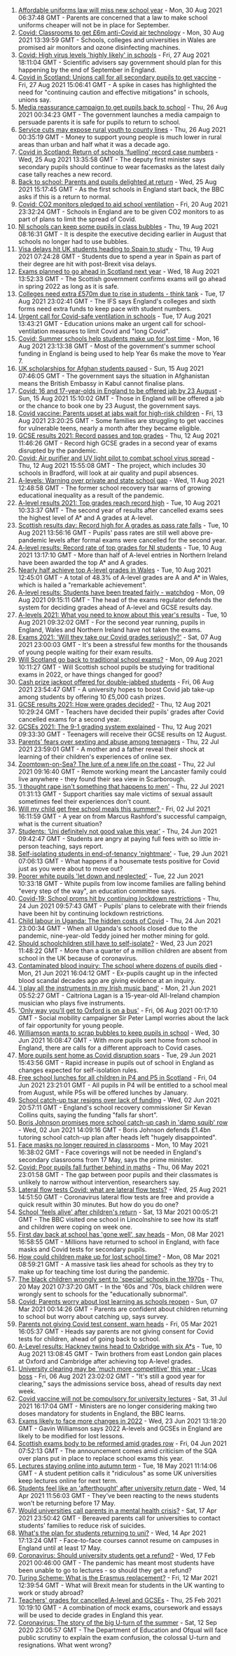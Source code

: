 1. [Affordable uniforms law will miss new school year](https://www.bbc.co.uk/news/business-58359541?at_medium=RSS&at_campaign=KARANGA) - Mon, 30 Aug 2021 06:37:48 GMT - Parents are concerned that a law to make school uniforms cheaper will not be in place for September.
2. [Covid: Classrooms to get £6m anti-Covid air technology](https://www.bbc.co.uk/news/uk-wales-58382889?at_medium=RSS&at_campaign=KARANGA) - Mon, 30 Aug 2021 13:39:59 GMT - Schools, colleges and universities in Wales are promised air monitors and ozone disinfecting machines.
3. [Covid: High virus levels 'highly likely' in schools](https://www.bbc.co.uk/news/health-58357021?at_medium=RSS&at_campaign=KARANGA) - Fri, 27 Aug 2021 18:11:04 GMT - Scientific advisers say government should plan for this happening by the end of September in England.
4. [Covid in Scotland: Unions call for all secondary pupils to get vaccine](https://www.bbc.co.uk/news/uk-scotland-58353058?at_medium=RSS&at_campaign=KARANGA) - Fri, 27 Aug 2021 15:06:41 GMT - A spike in cases has highlighted the need for "continuing caution and effective mitigations" in schools, unions say.
5. [Media reassurance campaign to get pupils back to school](https://www.bbc.co.uk/news/education-58334867?at_medium=RSS&at_campaign=KARANGA) - Thu, 26 Aug 2021 00:34:23 GMT - The government launches a media campaign to persuade parents it is safe for pupils to return to school.
6. [Service cuts may expose rural youth to county lines](https://www.bbc.co.uk/news/education-58312284?at_medium=RSS&at_campaign=KARANGA) - Thu, 26 Aug 2021 00:35:19 GMT - Money to support young people is much lower in rural areas than urban and half what it was a decade ago.
7. [Covid in Scotland: Return of schools 'fuelling' record case numbers](https://www.bbc.co.uk/news/uk-scotland-scotland-politics-58328945?at_medium=RSS&at_campaign=KARANGA) - Wed, 25 Aug 2021 13:35:58 GMT - The deputy first minister says secondary pupils should continue to wear facemasks as the latest daily case tally reaches a new record.
8. [Back to school: Parents and pupils delighted at return](https://www.bbc.co.uk/news/uk-england-leicestershire-58324802?at_medium=RSS&at_campaign=KARANGA) - Wed, 25 Aug 2021 15:17:45 GMT - As the first schools in England start back, the BBC asks if this is a return to normal.
9. [Covid: CO2 monitors pledged to aid school ventilation](https://www.bbc.co.uk/news/education-58285359?at_medium=RSS&at_campaign=KARANGA) - Fri, 20 Aug 2021 23:32:24 GMT - Schools in England are to be given CO2 monitors to as part of plans to limit the spread of Covid.
10. [NI schools can keep some pupils in class bubbles](https://www.bbc.co.uk/news/uk-northern-ireland-58262835?at_medium=RSS&at_campaign=KARANGA) - Thu, 19 Aug 2021 08:16:31 GMT - It is despite the executive deciding earlier in August that schools no longer had to use bubbles.
11. [Visa delays hit UK students heading to Spain to study](https://www.bbc.co.uk/news/education-58247963?at_medium=RSS&at_campaign=KARANGA) - Thu, 19 Aug 2021 07:24:28 GMT - Students due to spend a year in Spain as part of their degree are hit with post-Brexit visa delays.
12. [Exams planned to go ahead in Scotland next year](https://www.bbc.co.uk/news/uk-scotland-58254324?at_medium=RSS&at_campaign=KARANGA) - Wed, 18 Aug 2021 13:52:33 GMT - The Scottish government confirms exams will go ahead in spring 2022 as long as it is safe.
13. [Colleges need extra £570m due to rise in students - think tank](https://www.bbc.co.uk/news/education-58233240?at_medium=RSS&at_campaign=KARANGA) - Tue, 17 Aug 2021 23:02:41 GMT - The IFS says England's colleges and sixth forms need extra funds to keep pace with student numbers.
14. [Urgent call for Covid-safe ventilation in schools](https://www.bbc.co.uk/news/education-58243238?at_medium=RSS&at_campaign=KARANGA) - Tue, 17 Aug 2021 13:43:21 GMT - Education unions make an urgent call for school-ventilation measures to limit Covid and "long Covid".
15. [Covid: Summer schools help students make up for lost time](https://www.bbc.co.uk/news/education-58231727?at_medium=RSS&at_campaign=KARANGA) - Mon, 16 Aug 2021 23:13:38 GMT - Most of the government's summer school funding in England is being used to help Year 6s make the move to Year 7.
16. [UK scholarships for Afghan students paused](https://www.bbc.co.uk/news/uk-58219114?at_medium=RSS&at_campaign=KARANGA) - Sun, 15 Aug 2021 07:46:05 GMT - The government says the situation in Afghanistan means the British Embassy in Kabul cannot finalise plans.
17. [Covid: 16 and 17-year-olds in England to be offered jab by 23 August](https://www.bbc.co.uk/news/uk-58216017?at_medium=RSS&at_campaign=KARANGA) - Sun, 15 Aug 2021 15:10:02 GMT - Those in England will be offered a jab or the chance to book one by 23 August, the government says.
18. [Covid vaccine: Parents upset at jabs wait for high-risk children](https://www.bbc.co.uk/news/health-58179302?at_medium=RSS&at_campaign=KARANGA) - Fri, 13 Aug 2021 23:20:25 GMT - Some families are struggling to get vaccines for vulnerable teens, nearly a month after they became eligible.
19. [GCSE results 2021: Record passes and top grades](https://www.bbc.co.uk/news/education-58174253?at_medium=RSS&at_campaign=KARANGA) - Thu, 12 Aug 2021 11:46:26 GMT - Record high GCSE grades in a second year of exams disrupted by the pandemic.
20. [Covid: Air purifier and UV light pilot to combat school virus spread](https://www.bbc.co.uk/news/uk-england-leeds-58190189?at_medium=RSS&at_campaign=KARANGA) - Thu, 12 Aug 2021 15:55:08 GMT - The project, which includes 30 schools in Bradford, will look at air quality and pupil absences.
21. [A-levels: Warning over private and state school gap](https://www.bbc.co.uk/news/education-58172292?at_medium=RSS&at_campaign=KARANGA) - Wed, 11 Aug 2021 12:48:58 GMT - The former school recovery tsar warns of growing educational inequality as a result of the pandemic.
22. [A-level results 2021: Top grades reach record high](https://www.bbc.co.uk/news/education-58086908?at_medium=RSS&at_campaign=KARANGA) - Tue, 10 Aug 2021 10:33:37 GMT - The second year of results after cancelled exams sees the highest level of A* and A grades at A-level.
23. [Scottish results day: Record high for A grades as pass rate falls](https://www.bbc.co.uk/news/uk-scotland-58150287?at_medium=RSS&at_campaign=KARANGA) - Tue, 10 Aug 2021 13:56:16 GMT - Pupils' pass rates are still well above pre-pandemic levels after formal exams were cancelled for the second year.
24. [A-level results: Record rate of top grades for NI students](https://www.bbc.co.uk/news/uk-northern-ireland-58152067?at_medium=RSS&at_campaign=KARANGA) - Tue, 10 Aug 2021 13:17:10 GMT - More than half of A-level entries in Northern Ireland have been awarded the top A* and A grades.
25. [Nearly half achieve top A-level grades in Wales](https://www.bbc.co.uk/news/uk-wales-58148512?at_medium=RSS&at_campaign=KARANGA) - Tue, 10 Aug 2021 12:45:01 GMT - A total of 48.3% of A-level grades are A and A* in Wales, which is hailed a "remarkable achievement".
26. [A-level results: Students have been treated fairly - watchdog](https://www.bbc.co.uk/news/education-58141518?at_medium=RSS&at_campaign=KARANGA) - Mon, 09 Aug 2021 09:15:11 GMT - The head of the exams regulator defends the system for deciding grades ahead of A-level and GCSE results day.
27. [A-levels 2021: What you need to know about this year's results](https://www.bbc.co.uk/news/education-58026976?at_medium=RSS&at_campaign=KARANGA) - Tue, 10 Aug 2021 09:32:02 GMT - For the second year running, pupils in England, Wales and Northern Ireland have not taken the exams.
28. [Exams 2021: 'Will they take our Covid grades seriously?'](https://www.bbc.co.uk/news/education-58085778?at_medium=RSS&at_campaign=KARANGA) - Sat, 07 Aug 2021 23:00:03 GMT - It's been a stressful few months for the thousands of young people waiting for their exam results.
29. [Will Scotland go back to traditional school exams?](https://www.bbc.co.uk/news/uk-scotland-58139111?at_medium=RSS&at_campaign=KARANGA) - Mon, 09 Aug 2021 10:11:27 GMT - Will Scottish school pupils be studying for traditional exams in 2022, or have things changed for good?
30. [Cash prize jackpot offered for double-jabbed students](https://www.bbc.co.uk/news/education-58115658?at_medium=RSS&at_campaign=KARANGA) - Fri, 06 Aug 2021 23:54:47 GMT - A university hopes to boost Covid jab take-up among students by offering 10 £5,000 cash prizes.
31. [GCSE results 2021: How were grades decided?](https://www.bbc.co.uk/news/education-53682466?at_medium=RSS&at_campaign=KARANGA) - Thu, 12 Aug 2021 10:29:24 GMT - Teachers have decided their pupils' grades after Covid cancelled exams for a second year.
32. [GCSEs 2021: The 9-1 grading system explained](https://www.bbc.co.uk/news/education-48993830?at_medium=RSS&at_campaign=KARANGA) - Thu, 12 Aug 2021 09:33:30 GMT - Teenagers will receive their GCSE results on 12 August.
33. [Parents' fears over sexting and abuse among teenagers](https://www.bbc.co.uk/news/education-57599347?at_medium=RSS&at_campaign=KARANGA) - Thu, 22 Jul 2021 23:59:01 GMT - A mother and a father reveal their shock at learning of their children's experiences of online sex.
34. [Zoomtown-on-Sea? The lure of a new life on the coast](https://www.bbc.co.uk/news/uk-57892934?at_medium=RSS&at_campaign=KARANGA) - Thu, 22 Jul 2021 09:16:40 GMT - Remote working meant the Lancaster family could live anywhere - they found their sea view in Scarborough.
35. ['I thought rape isn't something that happens to men'](https://www.bbc.co.uk/news/uk-england-57892684?at_medium=RSS&at_campaign=KARANGA) - Thu, 22 Jul 2021 01:31:13 GMT - Support charities say male victims of sexual assault sometimes feel their experiences don't count.
36. [Will my child get free school meals this summer? ](https://www.bbc.co.uk/news/explainers-53053337?at_medium=RSS&at_campaign=KARANGA) - Fri, 02 Jul 2021 16:11:59 GMT - A year on from Marcus Rashford's successful campaign, what is the current situation?
37. [Students: ‘Uni definitely not good value this year’](https://www.bbc.co.uk/news/education-57586742?at_medium=RSS&at_campaign=KARANGA) - Thu, 24 Jun 2021 09:42:47 GMT - Students are angry at paying full fees with so little in-person teaching, says report.
38. [Self-isolating students in end-of-tenancy 'nightmare'](https://www.bbc.co.uk/news/newsbeat-57644652?at_medium=RSS&at_campaign=KARANGA) - Tue, 29 Jun 2021 07:06:13 GMT - What happens if a housemate tests positive for Covid just as you were about to move out?
39. [Poorer white pupils 'let down and neglected'](https://www.bbc.co.uk/news/education-57558746?at_medium=RSS&at_campaign=KARANGA) - Tue, 22 Jun 2021 10:33:18 GMT - White pupils from low income families are falling behind "every step of the way", an education committee says.
40. [Covid-19: School proms hit by continuing lockdown restrictions](https://www.bbc.co.uk/news/uk-england-cambridgeshire-57555498?at_medium=RSS&at_campaign=KARANGA) - Thu, 24 Jun 2021 09:57:43 GMT - Pupils' plans to celebrate with their friends have been hit by continuing lockdown restrictions.
41. [Child labour in Uganda: The hidden costs of Covid](https://www.bbc.co.uk/news/world-africa-57600657?at_medium=RSS&at_campaign=KARANGA) - Thu, 24 Jun 2021 23:00:34 GMT - When all Uganda's schools closed due to the pandemic, nine-year-old Teddy joined her mother mining for gold.
42. [Should schoolchildren still have to self-isolate?](https://www.bbc.co.uk/news/health-57528279?at_medium=RSS&at_campaign=KARANGA) - Wed, 23 Jun 2021 11:48:22 GMT - More than a quarter of a million children are absent from school in the UK because of coronavirus.
43. [Contaminated blood inquiry: The school where dozens of pupils died](https://www.bbc.co.uk/news/uk-57547366?at_medium=RSS&at_campaign=KARANGA) - Mon, 21 Jun 2021 16:04:12 GMT - Ex-pupils caught up in the infected blood scandal decades ago are giving evidence at an inquiry.
44. ['I play all the instruments in my Irish music band'](https://www.bbc.co.uk/news/uk-northern-ireland-57510337?at_medium=RSS&at_campaign=KARANGA) - Mon, 21 Jun 2021 05:52:27 GMT - Caitríona Lagan is a 15-year-old All-Ireland champion musician who plays five instruments.
45. ['Only way you'll get to Oxford is on a bus'](https://www.bbc.co.uk/news/education-58013607?at_medium=RSS&at_campaign=KARANGA) - Fri, 06 Aug 2021 00:17:10 GMT - Social mobility campaigner Sir Peter Lampl worries about the lack of fair opportunity for young people.
46. [Williamson wants to scrap bubbles to keep pupils in school](https://www.bbc.co.uk/news/education-57664192?at_medium=RSS&at_campaign=KARANGA) - Wed, 30 Jun 2021 16:08:47 GMT - With more pupils sent home from school in England, there are calls for a different approach to Covid cases.
47. [More pupils sent home as Covid disruption soars](https://www.bbc.co.uk/news/education-57640397?at_medium=RSS&at_campaign=KARANGA) - Tue, 29 Jun 2021 15:43:56 GMT - Rapid increase in pupils out of school in England as changes expected for self-isolation rules.
48. [Free school lunches for all children in P4 and P5 in Scotland](https://www.bbc.co.uk/news/uk-scotland-57359072?at_medium=RSS&at_campaign=KARANGA) - Fri, 04 Jun 2021 23:21:01 GMT - All pupils in P4 will be entitled to a school meal from August, while P5s will be offered lunches by January.
49. [School catch-up tsar resigns over lack of funding](https://www.bbc.co.uk/news/education-57335558?at_medium=RSS&at_campaign=KARANGA) - Wed, 02 Jun 2021 20:57:11 GMT - England's school recovery commissioner Sir Kevan Collins quits, saying the funding "falls far short".
50. [Boris Johnson promises more school catch-up cash in 'damp squib' row](https://www.bbc.co.uk/news/education-57320450?at_medium=RSS&at_campaign=KARANGA) - Wed, 02 Jun 2021 14:09:16 GMT - Boris Johnson defends £1.4bn tutoring school catch-up plan after heads left "hugely disappointed".
51. [Face masks no longer required in classrooms](https://www.bbc.co.uk/news/education-57059407?at_medium=RSS&at_campaign=KARANGA) - Mon, 10 May 2021 16:38:02 GMT - Face coverings will not be needed in England's secondary classrooms from 17 May, says the prime minister.
52. [Covid: Poor pupils fall further behind in maths](https://www.bbc.co.uk/news/education-56996245?at_medium=RSS&at_campaign=KARANGA) - Thu, 06 May 2021 23:01:58 GMT - The gap between poor pupils and their classmates is unlikely to narrow without intervention, researchers say.
53. [Lateral flow tests Covid: what are lateral flow tests?](https://www.bbc.co.uk/news/health-56326456?at_medium=RSS&at_campaign=KARANGA) - Wed, 25 Aug 2021 14:51:50 GMT - Coronavirus lateral flow tests are free and provide a quick result within 30 minutes. But how do you do one?
54. [School 'feels alive' after children's return](https://www.bbc.co.uk/news/education-56375885?at_medium=RSS&at_campaign=KARANGA) - Sat, 13 Mar 2021 00:05:21 GMT - The BBC visited one school in Lincolnshire to see how its staff and children were coping on week one.
55. [First day back at school has 'gone well', say heads](https://www.bbc.co.uk/news/education-56293639?at_medium=RSS&at_campaign=KARANGA) - Mon, 08 Mar 2021 16:58:55 GMT - Millions have returned to school in England, with face masks and Covid tests for secondary pupils.
56. [How could children make up for lost school time?](https://www.bbc.co.uk/news/explainers-55938837?at_medium=RSS&at_campaign=KARANGA) - Mon, 08 Mar 2021 08:59:21 GMT - A massive task lies ahead for schools as they try to make up for teaching time lost during the pandemic.
57. [The black children wrongly sent to 'special' schools in the 1970s](https://www.bbc.co.uk/news/uk-57099654?at_medium=RSS&at_campaign=KARANGA) - Thu, 20 May 2021 07:37:20 GMT - In the '60s and '70s, black children were wrongly sent to schools for the "educationally subnormal".
58. [Covid: Parents worry about lost learning as schools reopen](https://www.bbc.co.uk/news/education-56292525?at_medium=RSS&at_campaign=KARANGA) - Sun, 07 Mar 2021 00:14:26 GMT - Parents are confident about children returning to school but worry about catching up, says survey.
59. [Parents not giving Covid test consent, warn heads](https://www.bbc.co.uk/news/education-56297590?at_medium=RSS&at_campaign=KARANGA) - Fri, 05 Mar 2021 16:05:37 GMT - Heads say parents are not giving consent for Covid tests for children, ahead of going back to school.
60. [A-Level results: Hackney twins head to Oxbridge with six A*s](https://www.bbc.co.uk/news/uk-england-london-58159754?at_medium=RSS&at_campaign=KARANGA) - Tue, 10 Aug 2021 13:08:45 GMT - Twin brothers from east London gain places at Oxford and Cambridge after achieving top A-level grades.
61. [University clearing may be 'much more competitive' this year - Ucas boss](https://www.bbc.co.uk/news/education-58124095?at_medium=RSS&at_campaign=KARANGA) - Fri, 06 Aug 2021 23:02:02 GMT - "It's still a good year for clearing," says the admissions service boss, ahead of results day next week.
62. [Covid vaccine will not be compulsory for university lectures](https://www.bbc.co.uk/news/uk-58040302?at_medium=RSS&at_campaign=KARANGA) - Sat, 31 Jul 2021 16:17:04 GMT - Ministers are no longer considering making two doses mandatory for students in England, the BBC learns.
63. [Exams likely to face more changes in 2022](https://www.bbc.co.uk/news/education-57579211?at_medium=RSS&at_campaign=KARANGA) - Wed, 23 Jun 2021 13:18:20 GMT - Gavin Williamson says 2022 A-levels and GCSEs in England are likely to be modified for lost lessons.
64. [Scottish exams body to be reformed amid grades row](https://www.bbc.co.uk/news/uk-scotland-scotland-politics-57346742?at_medium=RSS&at_campaign=KARANGA) - Fri, 04 Jun 2021 07:52:13 GMT - The announcement comes amid criticism of the SQA over plans put in place to replace school exams this year.
65. [Lectures staying online into autumn term](https://www.bbc.co.uk/news/education-57150071?at_medium=RSS&at_campaign=KARANGA) - Tue, 18 May 2021 11:14:06 GMT - A student petition calls it "ridiculous" as some UK universities keep lectures online for next term.
66. [Students feel like an 'afterthought' after university return date](https://www.bbc.co.uk/news/newsbeat-56727151?at_medium=RSS&at_campaign=KARANGA) - Wed, 14 Apr 2021 11:56:03 GMT - They've been reacting to the news students won't be returning before 17 May.
67. [Would universities call parents in a mental health crisis?](https://www.bbc.co.uk/news/education-56763189?at_medium=RSS&at_campaign=KARANGA) - Sat, 17 Apr 2021 23:50:42 GMT - Bereaved parents call for universities to contact students' families to reduce risk of suicides.
68. [What's the plan for students returning to uni?](https://www.bbc.co.uk/news/explainers-52753913?at_medium=RSS&at_campaign=KARANGA) - Wed, 14 Apr 2021 17:13:24 GMT - Face-to-face courses cannot resume on campuses in England until at least 17 May.
69. [Coronavirus: Should university students get a refund?](https://www.bbc.co.uk/news/education-56083667?at_medium=RSS&at_campaign=KARANGA) - Wed, 17 Feb 2021 00:46:00 GMT - The pandemic has meant most students have been unable to go to lectures - so should they get a refund?
70. [Turing Scheme: What is the Erasmus replacement?](https://www.bbc.co.uk/news/education-47293927?at_medium=RSS&at_campaign=KARANGA) - Fri, 12 Mar 2021 12:39:54 GMT - What will Brexit mean for students in the UK wanting to work or study abroad?
71. [Teachers' grades for cancelled A-level and GCSEs](https://www.bbc.co.uk/news/education-56157413?at_medium=RSS&at_campaign=KARANGA) - Thu, 25 Feb 2021 10:19:10 GMT - A combination of mock exams, coursework and essays will be used to decide grades in England this year.
72. [Coronavirus: The story of the big U-turn of the summer](https://www.bbc.co.uk/news/education-54103612?at_medium=RSS&at_campaign=KARANGA) - Sat, 12 Sep 2020 23:06:57 GMT - The Department of Education and Ofqual will face public scrutiny to explain the exam confusion, the colossal U-turn and resignations. What went wrong?
